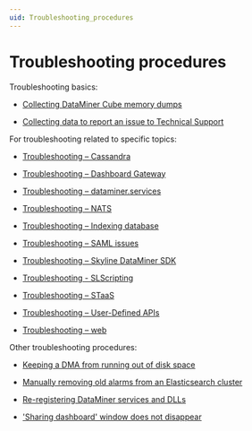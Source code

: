 ```yaml
---
uid: Troubleshooting_procedures
---
```


# Troubleshooting procedures

Troubleshooting basics:

- [Collecting DataMiner Cube memory dumps](xref:Collecting_DataMiner_Cube_memory_dumps)

- [Collecting data to report an issue to Technical Support](xref:Collecting_data_to_report_an_issue_to_TechSupport)

For troubleshooting related to specific topics:

- [Troubleshooting – Cassandra](xref:Troubleshooting_Cassandra)

- [Troubleshooting – Dashboard Gateway](xref:Dashboard_Gateway_troubleshooting)

- [Troubleshooting – dataminer.services](xref:investigating_dataminer_services_feature_issues)

- [Troubleshooting – NATS](xref:Investigating_NATS_Issues)

- [Troubleshooting – Indexing database](xref:Troubleshooting_Indexing_Database)

- [Troubleshooting – SAML issues](xref:Troubleshooting_SAML_Issues)

- [Troubleshooting – Skyline DataMiner SDK](xref:skyline_dataminer_sdk_troubleshooting)

- [Troubleshooting - SLScripting](xref:TroubleshootingSLScriptingFinalizerException)

- [Troubleshooting – STaaS](xref:Troubleshooting_STaaS)

- [Troubleshooting – User-Defined APIs](xref:UD_APIs_Troubleshooting)

- [Troubleshooting – web](xref:Investigating_Web_Issues)

Other troubleshooting procedures:

- [Keeping a DMA from running out of disk space](xref:Keeping_a_DMA_from_running_out_of_disk_space)

- [Manually removing old alarms from an Elasticsearch cluster](xref:Manually_removing_old_alarms_from_ES)

- [Re-registering DataMiner services and DLLs](xref:Re-registering_DataMiner_services_and_DLLs)

- ['Sharing dashboard' window does not disappear](xref:Sharing_dashboard_window_does_not_disappear)
